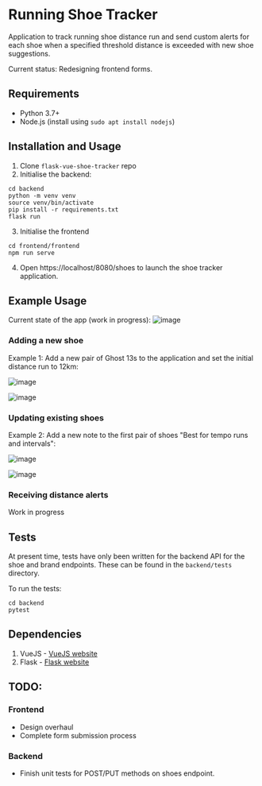 # Running Shoe Tracker

Application to track running shoe distance run and send custom alerts for each shoe when a specified threshold distance is exceeded with new shoe suggestions.

Current status: Redesigning frontend forms.

## Requirements

- Python 3.7+
- Node.js (install using `sudo apt install nodejs`)

## Installation and Usage

1. Clone `flask-vue-shoe-tracker` repo
2. Initialise the backend:
```
cd backend
python -m venv venv
source venv/bin/activate
pip install -r requirements.txt
flask run
```
3. Initialise the frontend
```
cd frontend/frontend
npm run serve
```
4. Open https://localhost/8080/shoes to launch the shoe tracker application.

## Example Usage

Current state of the app (work in progress):
![image](https://user-images.githubusercontent.com/74383191/163687388-476c20b3-d527-4634-852f-3c71d98e2bae.png)

### Adding a new shoe

Example 1: Add a new pair of Ghost 13s to the application and set the initial distance run to 12km:

![image](https://user-images.githubusercontent.com/74383191/163687455-134ecb96-ca5f-421e-99c0-87df902342b1.png)

![image](https://user-images.githubusercontent.com/74383191/163687465-c630b709-b986-4afa-8aaa-9d7f9e4acee2.png)


### Updating existing shoes

Example 2: Add a new note to the first pair of shoes "Best for tempo runs and intervals":

![image](https://user-images.githubusercontent.com/74383191/163687486-8a6b1254-e3e5-4c80-a3ec-908a39309a7d.png)

![image](https://user-images.githubusercontent.com/74383191/163687490-df4a4330-ce8d-4005-9eeb-507316486bb8.png)


### Receiving distance alerts
Work in progress

## Tests
At present time, tests have only been written for the backend API for the shoe and brand endpoints. These can be found in the `backend/tests` directory. 

To run the tests:
```
cd backend
pytest
```

## Dependencies
1. VueJS - [VueJS website](https://vuejs.org/)
2. Flask - [Flask website](https://flask.palletsprojects.com/en/2.1.x/)

## TODO:

### Frontend
- Design overhaul
- Complete form submission process

### Backend
- Finish unit tests for POST/PUT methods on shoes endpoint.
